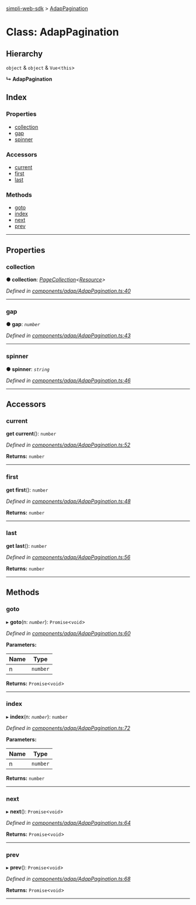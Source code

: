[simpli-web-sdk](../README.md) > [AdapPagination](../classes/adappagination.md)

# Class: AdapPagination

## Hierarchy

 `object` & `object` & `Vue`<`this`>

**↳ AdapPagination**

## Index

### Properties

* [collection](adappagination.md#collection)
* [gap](adappagination.md#gap)
* [spinner](adappagination.md#spinner)

### Accessors

* [current](adappagination.md#current)
* [first](adappagination.md#first)
* [last](adappagination.md#last)

### Methods

* [goto](adappagination.md#goto)
* [index](adappagination.md#index)
* [next](adappagination.md#next)
* [prev](adappagination.md#prev)

---

## Properties

<a id="collection"></a>

###  collection

**● collection**: *[PageCollection](pagecollection.md)<[Resource](resource.md)>*

*Defined in [components/adap/AdapPagination.ts:40](https://github.com/simplitech/simpli-web-sdk/blob/2a29ffa/src/components/adap/AdapPagination.ts#L40)*

___
<a id="gap"></a>

###  gap

**● gap**: *`number`*

*Defined in [components/adap/AdapPagination.ts:43](https://github.com/simplitech/simpli-web-sdk/blob/2a29ffa/src/components/adap/AdapPagination.ts#L43)*

___
<a id="spinner"></a>

###  spinner

**● spinner**: *`string`*

*Defined in [components/adap/AdapPagination.ts:46](https://github.com/simplitech/simpli-web-sdk/blob/2a29ffa/src/components/adap/AdapPagination.ts#L46)*

___

## Accessors

<a id="current"></a>

###  current

**get current**(): `number`

*Defined in [components/adap/AdapPagination.ts:52](https://github.com/simplitech/simpli-web-sdk/blob/2a29ffa/src/components/adap/AdapPagination.ts#L52)*

**Returns:** `number`

___
<a id="first"></a>

###  first

**get first**(): `number`

*Defined in [components/adap/AdapPagination.ts:48](https://github.com/simplitech/simpli-web-sdk/blob/2a29ffa/src/components/adap/AdapPagination.ts#L48)*

**Returns:** `number`

___
<a id="last"></a>

###  last

**get last**(): `number`

*Defined in [components/adap/AdapPagination.ts:56](https://github.com/simplitech/simpli-web-sdk/blob/2a29ffa/src/components/adap/AdapPagination.ts#L56)*

**Returns:** `number`

___

## Methods

<a id="goto"></a>

###  goto

▸ **goto**(n: *`number`*): `Promise`<`void`>

*Defined in [components/adap/AdapPagination.ts:60](https://github.com/simplitech/simpli-web-sdk/blob/2a29ffa/src/components/adap/AdapPagination.ts#L60)*

**Parameters:**

| Name | Type |
| ------ | ------ |
| n | `number` |

**Returns:** `Promise`<`void`>

___
<a id="index"></a>

###  index

▸ **index**(n: *`number`*): `number`

*Defined in [components/adap/AdapPagination.ts:72](https://github.com/simplitech/simpli-web-sdk/blob/2a29ffa/src/components/adap/AdapPagination.ts#L72)*

**Parameters:**

| Name | Type |
| ------ | ------ |
| n | `number` |

**Returns:** `number`

___
<a id="next"></a>

###  next

▸ **next**(): `Promise`<`void`>

*Defined in [components/adap/AdapPagination.ts:64](https://github.com/simplitech/simpli-web-sdk/blob/2a29ffa/src/components/adap/AdapPagination.ts#L64)*

**Returns:** `Promise`<`void`>

___
<a id="prev"></a>

###  prev

▸ **prev**(): `Promise`<`void`>

*Defined in [components/adap/AdapPagination.ts:68](https://github.com/simplitech/simpli-web-sdk/blob/2a29ffa/src/components/adap/AdapPagination.ts#L68)*

**Returns:** `Promise`<`void`>

___

